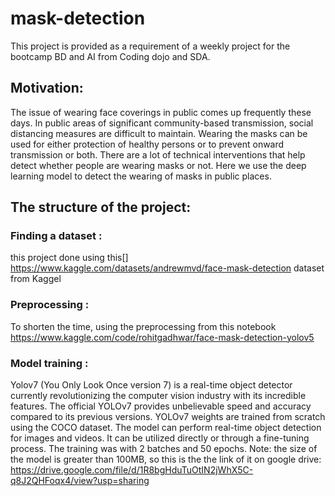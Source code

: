 # mask-detection

This project is provided as a requirement of a weekly project for the bootcamp BD and AI from Coding dojo and SDA.

## Motivation:

The issue of wearing face coverings in public comes up frequently these days. In public areas of significant community-based transmission, social distancing measures are difficult to maintain. Wearing the masks can be used for either protection of healthy persons or to prevent onward transmission or both. There are a lot of technical interventions that help detect whether people are wearing masks or not. Here we use the deep learning model to detect the wearing of masks in public places.

## The structure of the project:


### Finding a dataset : 
 this project done using this[] https://www.kaggle.com/datasets/andrewmvd/face-mask-detection  dataset from Kaggel 

### Preprocessing : 
To shorten the time,  using the preprocessing from this notebook https://www.kaggle.com/code/rohitgadhwar/face-mask-detection-yolov5


### Model training : 
Yolov7 (You Only Look Once version 7) is a real-time object detector currently revolutionizing the computer vision industry with its incredible features. The official YOLOv7 provides unbelievable speed and accuracy compared to its previous versions. YOLOv7 weights are trained from scratch using the COCO dataset. The model can perform real-time object detection for images and videos. It can be utilized directly or through a fine-tuning process. The training was with 2 batches and 50 epochs. 
Note: the size of the model is greater than 100MB, so this is the the link of it on google drive:
https://drive.google.com/file/d/1R8bgHduTuOtIN2jWhX5C-q8J2QHFoqx4/view?usp=sharing
